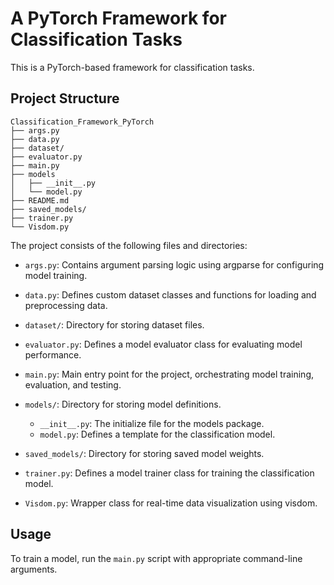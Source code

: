 # A PyTorch Framework for Classification Tasks

This is a PyTorch-based framework for classification tasks.

## Project Structure

```
Classification_Framework_PyTorch
├── args.py
├── data.py
├── dataset/
├── evaluator.py
├── main.py
├── models
│   ├── __init__.py
│   └── model.py
├── README.md
├── saved_models/
├── trainer.py
└── Visdom.py
```

The project consists of the following files and directories:

- `args.py`: Contains argument parsing logic using argparse for configuring model training.
- `data.py`: Defines custom dataset classes and functions for loading and preprocessing data.
- `dataset/`: Directory for storing dataset files.
- `evaluator.py`: Defines a model evaluator class for evaluating model performance.
- `main.py`: Main entry point for the project, orchestrating model training, evaluation, and testing.
- `models/`: Directory for storing model definitions.
  - `__init__.py`: The initialize file for the models package.
  - `model.py`: Defines a template for the classification model.

- `saved_models/`: Directory for storing saved model weights.
- `trainer.py`: Defines a model trainer class for training the classification model.
- `Visdom.py`: Wrapper class for real-time data visualization using visdom.

## Usage

To train a model, run the `main.py` script with appropriate command-line arguments.

